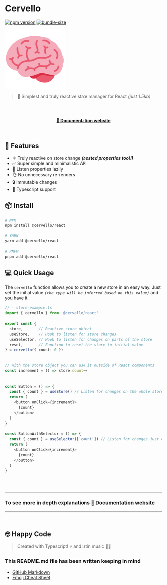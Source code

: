 # Cervello

[![npm version](https://img.shields.io/npm/v/@cervello/react?color=blue&style=flat-square)](https://www.npmjs.com/package/@cervello/react)
[![bundle-size](https://img.shields.io/bundlephobia/minzip/@cervello/react/latest?color=orange&style=flat-square)](https://bundlephobia.com/package/@cervello/react@latest)


<a href="https://www.cervello.dev">
<img src="https://github.com/chempogonzalez/cervello/blob/main/assets/emoji-logo.png" style="display:block;">
</a>


> 🤯 Simplest and truly reactive state manager for React _(just 1.5kb)_


<br>
<br>


<a href="https://www.cervello.dev">
  <p align="center">
      <strong>📖 Documentation website</strong>
  </p>
</a>

<br>


## 🚀 **Features**
- ⚛️ Truly reactive on store change **_(nested properties too!!)_**
- ✅ Super simple and minimalistic API
- 🐨 Listen properties lazily
- 👌 No unnecessary re-renders
- 🔒 Immutable changes
- 🔑 Typescript support

## 📦 **Install**
```bash
# NPM
npm install @cervello/react

# YARN
yarn add @cervello/react

# PNPM
pnpm add @cervello/react
```


## 💻 **Quick Usage**
The `cervello` function allows you to create a new store in an easy way.
Just set the initial value _`(the type will be inferred based on this value)`_ and you have it

```ts
// - store-example.ts
import { cervello } from '@cervello/react'

export const {
  store,       // Reactive store object
  useStore,    // Hook to listen for store changes
  useSelector, // Hook to listen for changes on parts of the store
  reset,       // Function to reset the store to initial value
} = cervello({ count: 0 })


// With the store object you can use it outside of React components
const increment = () => store.count++


const Button = () => {
  const { count } = useStore() // Listen for changes on the whole store
  return (
    <button onClick={increment}>
      {count}
    </button>
  )
}

const ButtonWithSelector = () => {
  const { count } = useSelector(['count']) // Listen for changes just on count property
  return (
    <button onClick={increment}>
      {count}
    </button>
  )
}
```
<br>
<br>


---------
### To see more in depth explanations 📖 [Documentation website](https://www.cervello.dev)
--------

<br>

## 🤓 Happy Code

> Created with Typescript! ⚡ and latin music 🎺🎵

### This README.md file has been written keeping in mind

- [GitHub Markdown](https://guides.github.com/features/mastering-markdown/)
- [Emoji Cheat Sheet](https://www.webfx.com/tools/emoji-cheat-sheet/)
